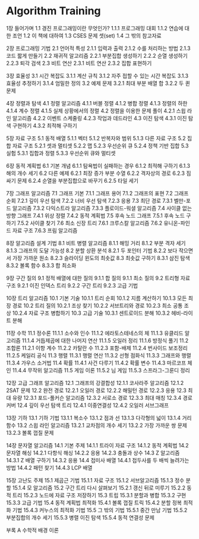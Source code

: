 # Algorithm Training

1장 들어가며
1.1 경진 프로그래밍이란 무엇인가?
1.1.1 프로그래밍 대회
1.1.2 연습에 대한 조언
1.2 이 책에 대하여
1.3 CSES 문제 셋(set)
1.4 그 밖의 참고자료

2장 프로그래밍 기법
2.1 언어적 특성
2.1.1 입력과 출력
2.1.2 수를 처리하는 방법
2.1.3 코드 짧게 만들기
2.2 재귀적 알고리즘
2.2.1 부분집합 생성하기
2.2.2 순열 생성하기
2.2.3 퇴각 검색
2.3 비트 연산
2.3.1 비트 연산
2.3.2 집합 표현하기

3장 효율성
3.1 시간 복잡도
3.1.1 계산 규칙
3.1.2 자주 접할 수 있는 시간 복잡도
3.1.3 효율성 추정하기
3.1.4 엄밀한 정의
3.2 예제 문제
3.2.1 최대 부분 배열 합
3.2.2 두 퀸 문제

4장 정렬과 탐색
4.1 정렬 알고리즘
4.1.1 버블 정렬
4.1.2 병합 정렬
4.1.3 정렬의 하한
4.1.4 계수 정렬
4.1.5 실제 상황에서의 정렬
4.2 정렬을 이용한 문제 풀이
4.2.1 스윕 라인 알고리즘
4.2.2 이벤트 스케줄링
4.2.3 작업과 데드라인
4.3 이진 탐색
4.3.1 이진 탐색 구현하기
4.3.2 최적해 구하기

5장 자료 구조
5.1 동적 배열
5.1.1 벡터
5.1.2 반복자와 범위
5.1.3 다른 자료 구조
5.2 집합 자료 구조
5.2.1 셋과 멀티셋
5.2.2 맵
5.2.3 우선순위 큐
5.2.4 정책 기반 집합
5.3 실험
5.3.1 집합과 정렬
5.3.3 우선순위 큐와 멀티셋

6장 동적 계획법
6.1 기본 개념
6.1.1 탐욕법이 실패하는 경우
6.1.2 최적해 구하기
6.1.3 해의 개수 세기
6.2 다른 예제
6.2.1 최장 증가 부분 수열
6.2.2 격자상의 경로
6.2.3 짐 싸기 문제
6.2.4 순열을 부분집합으로 바꾸기
6.2.5 타일 세기

7장 그래프 알고리즘
7.1 그래프 기본
7.1.1 그래프 용어
7.1.2 그래프의 표현
7.2 그래프 순회
7.2.1 깊이 우선 탐색
7.2.2 너비 우선 탐색
7.2.3 응용
7.3 최단 경로
7.3.1 벨만-포드 알고리즘
7.3.2 다익스트라 알고리즘
7.3.3 플로이드-워셜 알고리즘
7.4 사이클 없는 방향 그래프
7.4.1 위상 정렬
7.4.2 동적 계획법
7.5 후속 노드 그래프
7.5.1 후속 노드 구하기
7.5.2 사이클 찾기
7.6 최소 신장 트리
7.6.1 크루스칼 알고리즘
7.6.2 유니온-파인드 자료 구조
7.6.3 프림 알고리즘

8장 알고리즘 설계 기법
8.1 비트 병렬 알고리즘
8.1.1 해밍 거리
8.1.2 부분 격자 세기
8.1.3 그래프의 도달 가능성
8.2 분할 상환 분석
8.2.1 두 포인터 기법
8.2.2 보다 작으면서 가장 가까운 원소
8.2.3 슬라이딩 윈도의 최솟값
8.3 최솟값 구하기
8.3.1 삼진 탐색
8.3.2 볼록 함수
8.3.3 합 최소화

9장 구간 질의
9.1 정적 배열에 대한 질의
9.1.1 합 질의
9.1.1 최소 질의
9.2 트리형 자료 구조
9.2.1 이진 인덱스 트리
9.2.2 구간 트리
9.2.3 고급 기법

10장 트리 알고리즘
10.1 기본 기술
10.1.1 트리 순회
10.1.2 지름 계산하기
10.1.3 모든 최장 경로
10.2 트리 질의
10.2.1 조상 찾기
10.2.2 서브트리와 경로
10.2.3 최소 공통 조상
10.2.4 자료 구조 병합하기
10.3 고급 기술
10.3.1 센트로이드 분해
10.3.2 헤비-라이트 분해

11장 수학
11.1 정수론
11.1.1 소수와 인수
11.1.2 에라토스테네스의 체
11.1.3 유클리드 알고리즘
11.1.4 거듭제곱에 대한 나머지 연산
11.1.5 오일러 정리
11.1.6 방정식 풀기
11.2 조합론
11.2.1 이항 계수
11.2.2 카탈란 수
11.2.3 포함-배제
11.2.4 번사이드 보조정리
11.2.5 케일리 공식
11.3 행렬
11.3.1 행렬 연산
11.3.2 선형 점화식
11.3.3 그래프와 행렬
11.3.4 가우스 소거법
11.4 확률
11.4.1 사건 다루기
11.4.2 확률 변수
11.4.3 마르코프 체인
11.4.4 무작위 알고리즘
11.5 게임 이론
11.5.2 님 게임
11.5.3 스프라그-그룬디 정리

12장 고급 그래프 알고리즘
12.1 그래프의 강결합성
12.1.1 코사라주 알고리즘
12.1.2 2SAT 문제
12.2 완전 경로
12.2.1 오일러 경로
12.2.2 해밀턴 경로
12.2.3 응용
12.3 최대 유량
12.3.1 포드-풀커슨 알고리즘
12.3.2 서로소 경로
12.3.3 최대 매칭
12.3.4 경로 커버
12.4 깊이 우선 탐색 트리
12.4.1 이중연결성
12.4.2 오일러 서브그래프

13장 기하
13.1 기하 기법
13.1.1 복소수
13.1.2 점과 선
13.1.3 다각형의 넓이
13.1.4 거리 함수
13.2 스윕 라인 알고리즘
13.2.1 교차점의 개수 세기
13.2.2 가장 가까운 쌍 문제
13.2.3 볼록 껍질 문제

14장 문자열 알고리즘
14.1 기본 주제
14.1.1 트라이 자료 구조
14.1.2 동적 계획법
14.2 문자열 해싱
14.2.1 다항식 해싱
14.2.2 응용
14.2.3 충돌과 상수
14.3 Z 알고리즘
14.3.1 Z 배열 구하기
14.3.2 응용
14.4 접미사 배열
14.4.1 접두사를 두 배씩 늘려가는 방법
14.4.2 패턴 찾기
14.4.3 LCP 배열

15장 고난도 주제
15.1 제곱근 기법
15.1.1 자료 구조
15.1.2 서브알고리즘
15.1.3 정수 분할
15.1.4 모 알고리즘
15.2 구간 트리 다시 살펴보기
15.2.1 갱신 뒤로 미루기
15.2.2 동적 트리
15.2.3 노드에 자료 구조 저장하기
15.3 트립
15.3.1 분할과 병합
15.3.2 구현
15.3.3 고급 기법
15.4 동적 계획법 최적화
15.4.1 볼록 껍질 트릭
15.4.2 분할 정복 최적화 기법
15.4.3 커누스의 최적화 기법
15.5 그 밖의 기법
15.5.1 중간 만남 기법
15.5.2 부분집합의 개수 세기
15.5.3 병렬 이진 탐색
15.5.4 동적 연결성 문제

부록 A 수학적 배경 이론
